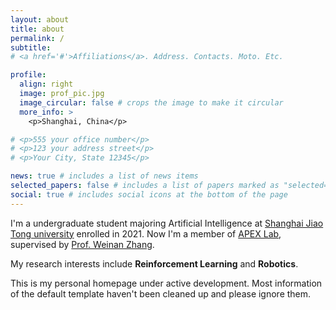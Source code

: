 ```yaml
---
layout: about
title: about
permalink: /
subtitle: 
# <a href='#'>Affiliations</a>. Address. Contacts. Moto. Etc.

profile:
  align: right
  image: prof_pic.jpg
  image_circular: false # crops the image to make it circular
  more_info: >
    <p>Shanghai, China</p>

# <p>555 your office number</p>
# <p>123 your address street</p>
# <p>Your City, State 12345</p>

news: true # includes a list of news items
selected_papers: false # includes a list of papers marked as "selected={true}"
social: true # includes social icons at the bottom of the page
---
```


I'm a undergraduate student majoring Artificial Intelligence at [Shanghai Jiao Tong university](https://www.sjtu.edu.cn/) enrolled in 2021. Now I'm a member of [APEX Lab](https://apex.sjtu.edu.cn/), supervised by [Prof. Weinan Zhang](https://wnzhang.net/).

My research interests include **Reinforcement Learning** and **Robotics**.

This is my personal homepage under active development. Most information of the default template haven't been cleaned up and please ignore them.
